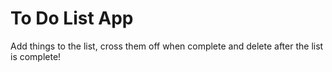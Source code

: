 # To Do List App
Add things to the list, cross them off when complete and delete after the list is complete!